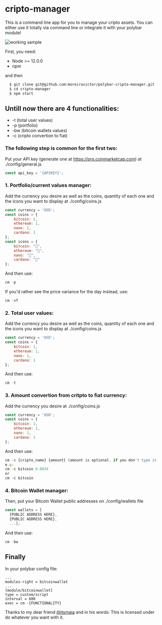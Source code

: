 # cripto-manager

This is a command line app for you to manage your cripto assets.
You can either use it totally via command line or integrate it with your polybar module!

![working sample](https://i.imgur.com/szKKK9a.png)

First, you need:
- Node >= 12.0.0
- npm

and then
```bash
  $ git clone git@github.com:moreiravictor/polybar-cripto-manager.git
  $ cd cripto-manager
  $ npm start
```

## Untill  now there are 4 functionalities: 
* -t (total user values)
* -p (portfolio)
* -bw (bitcoin wallets values)
* -c (cripto convertion to fiat)
### The following step is common for the first two:
Put your API key (generate one at https://pro.coinmarketcap.com) at ./config/general.js
```javascript
const api_key = '{APIKEY}';
```

### 1. Portfolio/current values manager:
Add the currency you desire as well as the coins, quantity of each one and the icons you want to display at ./config/coins.js
```javascript
const currency = 'USD';
const coins = {
    bitcoin: 1, 
    ethereum: 1,
    nano: 1, 
    cardano: 1
};
const icons = {
    bitcoin: "", 
    ethereum: "",
    nano: "",
    cardano: ""
};
```
And then use:
```javascript
cm -p
```
If you'd rather see the price variance for the day instead, use:
```javascript
cm -vf
```

### 2. Total user values:
Add the currency you desire as well as the coins, quantity of each one and the icons you want to display at ./config/coins.js
```javascript
const currency = 'USD';
const coins = {
    bitcoin: 1, 
    ethereum: 1,
    nano: 1, 
    cardano: 1
};
```
And then use:
```javascript
cm -t
```

### 3. Amount convertion from critpto to fiat currency:
Add the currency you desire at ./config/coins.js
```javascript
const currency = 'USD';
const coins = {
    bitcoin: 1, 
    ethereum: 1,
    nano: 1, 
    cardano: 1
};
```
And then use:
```javascript
cm -c {cripto_name} {amount} (amount is optional, if you don't type it, you'll receive the amount from the config file)
e.g: 
cm -c bitcoin 0.0034 
or 
cm -c bitcoin
```

### 4. Bitcoin Wallet manager:   
Then, put your Bitcoin Wallet public addresses on ./config/wallets file  
```javascript
const wallets = [
  {PUBLIC ADDRESS HERE}, 
  {PUBLIC ADDRESS HERE}, 
  ...];
```
And then use:
```javascript
cm -bw
```

## Finally
In your polybar config file:
```
...
modules-right = bitcoinwallet
...
[module/bitcoinwallet]
type = custom/script
interval = 600
exec = cm -{FUNCTIONALITY}
```
Thanks to my dear friend [@itsmaia](https://github.com/itsmaia) and in his words:
This is licensed under do whatever you want with it.
